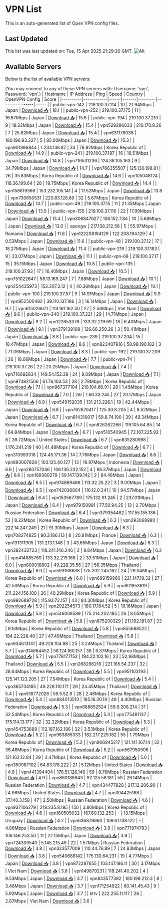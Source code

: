 # VPN List

This is an auto-generated list of Open VPN config files.

## Last Updated

This list was last updated on: Tue, 15 Apr 2025 21:29:20 GMT.
![Alt](https://repobeats.axiom.co/api/embed/186b98318ef1479477931607c1ad7d823f12451f.svg "Repobeats analytics image")

## Available Servers

Below is the list of available VPN servers:

(You may connect to any of these VPN servers with: Username: 'vpn', Password: 'vpn'.)
| Hostname | IP Address | Ping | Speed | Country | OpenVPN Config | Score |
|----------|------------|------|-------|---------|----------------| ----- |
| public-vpn-142 | 219.100.37.114 | 10 | 21.94Mbps | Japan | [Download 📥](./configs/server_0_JP.ovpn) | 18.1 |
| public-vpn-252 | 219.100.37.175 | 11 | 16.67Mbps | Japan | [Download 📥](./configs/server_1_JP.ovpn) | 15.6 |
| public-vpn-194 | 219.100.37.210 | 9 | 19.22Mbps | Japan | [Download 📥](./configs/server_2_JP.ovpn) | 15.4 |
| vpn529296033 | 210.170.8.26 | 7 | 25.82Mbps | Japan | [Download 📥](./configs/server_3_JP.ovpn) | 15.4 |
| vpn631178038 | 180.196.93.227 | 5 | 85.00Mbps | Japan | [Download 📥](./configs/server_4_JP.ovpn) | 15.3 |
| vpn901896844 | 1.234.138.87 | 33 | 78.92Mbps | Korea Republic of | [Download 📥](./configs/server_5_KR.ovpn) | 14.9 |
| public-vpn-241 | 219.100.37.187 | 16 | 18.51Mbps | Japan | [Download 📥](./configs/server_6_JP.ovpn) | 14.8 |
| vpn716531236 | 124.38.105.163 | 9 | 34.79Mbps | Japan | [Download 📥](./configs/server_7_JP.ovpn) | 14.7 |
| vpn766355507 | 125.130.198.81 | 26 | 35.83Mbps | Korea Republic of | [Download 📥](./configs/server_8_KR.ovpn) | 14.6 |
| vpn105048124 | 118.36.199.64 | 28 | 19.75Mbps | Korea Republic of | [Download 📥](./configs/server_9_KR.ovpn) | 14.4 |
| vpn158619366 | 153.232.105.141 | 4 | 17.52Mbps | Japan | [Download 📥](./configs/server_10_JP.ovpn) | 13.8 |
| vpn730650531 | 220.83.128.89 | 32 | 5.67Mbps | Korea Republic of | [Download 📥](./configs/server_11_KR.ovpn) | 13.7 |
| public-vpn-49 | 219.100.37.15 | 11 | 21.35Mbps | Japan | [Download 📥](./configs/server_12_JP.ovpn) | 13.5 |
| public-vpn-155 | 219.100.37.110 | 22 | 17.99Mbps | Japan | [Download 📥](./configs/server_13_JP.ovpn) | 13.4 |
| vpn306847627 | 106.152.7.84 | 10 | 5.68Mbps | Japan | [Download 📥](./configs/server_14_JP.ovpn) | 13.0 |
| opengw | 217.138.212.58 | 5 | 55.97Mbps | Romania | [Download 📥](./configs/server_15_RO.ovpn) | 11.8 |
| vpn122208194129 | 122.208.194.129 | 4 | 0.53Mbps | Japan | [Download 📥](./configs/server_16_JP.ovpn) | 11.6 |
| public-vpn-48 | 219.100.37.12 | 17 | 18.27Mbps | Japan | [Download 📥](./configs/server_17_JP.ovpn) | 11.4 |
| public-vpn-219 | 219.100.37.183 | 9 | 23.07Mbps | Japan | [Download 📥](./configs/server_18_JP.ovpn) | 11.1 |
| public-vpn-68 | 219.100.37.17 | 15 | 35.15Mbps | Japan | [Download 📥](./configs/server_19_JP.ovpn) | 10.8 |
| public-vpn-135 | 219.100.37.93 | 17 | 16.40Mbps | Japan | [Download 📥](./configs/server_20_JP.ovpn) | 10.5 |
| vpn751022647 | 58.13.169.247 | 7 | 7.88Mbps | Japan | [Download 📥](./configs/server_21_JP.ovpn) | 10.1 |
| vpn254435973 | 153.207.3.12 | 4 | 40.36Mbps | Japan | [Download 📥](./configs/server_22_JP.ovpn) | 10.1 |
| public-vpn-100 | 219.100.37.57 | 9 | 14.91Mbps | Japan | [Download 📥](./configs/server_23_JP.ovpn) | 9.9 |
| vpn952500482 | 39.110.137.186 | 3 | 16.14Mbps | Japan | [Download 📥](./configs/server_24_JP.ovpn) | 9.7 |
| vpn615026671 | 113.161.162.50 | 27 | 2.56Mbps | Viet Nam | [Download 📥](./configs/server_25_VN.ovpn) | 9.6 |
| public-vpn-240 | 219.100.37.221 | 29 | 14.71Mbps | Japan | [Download 📥](./configs/server_26_JP.ovpn) | 9.2 |
| vpn122653376 | 133.32.219.69 | 18 | 6.40Mbps | Japan | [Download 📥](./configs/server_27_JP.ovpn) | 9.1 |
| vpn379139108 | 126.66.250.26 | 3 | 50.41Mbps | Japan | [Download 📥](./configs/server_28_JP.ovpn) | 8.8 |
| public-vpn-239 | 219.100.37.204 | 15 | 18.47Mbps | Japan | [Download 📥](./configs/server_29_JP.ovpn) | 8.6 |
| vpn823407916 | 58.98.190.182 | 3 | 71.06Mbps | Japan | [Download 📥](./configs/server_30_JP.ovpn) | 8.3 |
| public-vpn-192 | 219.100.37.209 | 26 | 18.06Mbps | Japan | [Download 📥](./configs/server_31_JP.ovpn) | 7.7 |
| public-vpn-74 | 219.100.37.26 | 22 | 20.25Mbps | Japan | [Download 📥](./configs/server_32_JP.ovpn) | 7.4 |
| vpn716692834 | 149.54.152.39 | 24 | 9.09Mbps | Japan | [Download 📥](./configs/server_33_JP.ovpn) | 7.1 |
| vpn974921506 | 61.76.103.53 | 28 | 2.78Mbps | Korea Republic of | [Download 📥](./configs/server_34_KR.ovpn) | 7.1 |
| vpn967377104 | 210.104.66.91 | 28 | 1.49Mbps | Korea Republic of | [Download 📥](./configs/server_35_KR.ovpn) | 7.0 |
| 2i6 | 1.66.33.245 | 27 | 20.17Mbps | Japan | [Download 📥](./configs/server_36_JP.ovpn) | 6.9 |
| vpn549152035 | 131.213.226.1 | 19 | 42.44Mbps | Japan | [Download 📥](./configs/server_37_JP.ovpn) | 6.8 |
| vpn762670417 | 125.30.8.205 | 4 | 8.52Mbps | Japan | [Download 📥](./configs/server_38_JP.ovpn) | 6.7 |
| vpn814310017 | 59.8.74.190 | 39 | 49.34Mbps | Korea Republic of | [Download 📥](./configs/server_39_KR.ovpn) | 6.7 |
| vpn826262266 | 119.105.64.95 | 14 | 64.84Mbps | Japan | [Download 📥](./configs/server_40_JP.ovpn) | 6.7 |
| vpn510540945 | 72.167.225.92 | 8 | 39.72Mbps | United States | [Download 📥](./configs/server_41_US.ovpn) | 6.7 |
| vpn835280998 | 1.176.241.219 | 40 | 41.48Mbps | Korea Republic of | [Download 📥](./configs/server_42_KR.ovpn) | 6.7 |
| vpn310993318 | 124.45.171.36 | 14 | 7.76Mbps | Japan | [Download 📥](./configs/server_43_JP.ovpn) | 6.6 |
| vpn893007828 | 103.125.40.127 | 13 | 19.97Mbps | Indonesia | [Download 📥](./configs/server_44_ID.ovpn) | 6.6 |
| vpn280757046 | 106.136.232.152 | 4 | 86.37Mbps | Japan | [Download 📥](./configs/server_45_JP.ovpn) | 6.6 |
| vpn189380279 | 59.147.139.142 | 2 | 94.48Mbps | Japan | [Download 📥](./configs/server_46_JP.ovpn) | 6.5 |
| vpn974869466 | 113.32.25.22 | 3 | 9.00Mbps | Japan | [Download 📥](./configs/server_47_JP.ovpn) | 6.5 |
| vpn742036804 | 116.12.0.241 | 10 | 94.57Mbps | Japan | [Download 📥](./configs/server_48_JP.ovpn) | 6.4 |
| vpn153567789 | 175.132.91.245 | 2 | 237.01Mbps | Japan | [Download 📥](./configs/server_49_JP.ovpn) | 6.4 |
| vpn979150991 | 77.50.94.25 | 13 | 2.70Mbps | Russian Federation | [Download 📥](./configs/server_50_RU.ovpn) | 6.4 |
| vpn379354462 | 117.55.155.136 | 52 | 8.22Mbps | Korea Republic of | [Download 📥](./configs/server_51_KR.ovpn) | 6.3 |
| vpn293068980 | 222.14.247.249 | 21 | 91.30Mbps | Japan | [Download 📥](./configs/server_52_JP.ovpn) | 6.3 |
| vpn708274825 | 90.3.186.113 | 8 | 20.81Mbps | France | [Download 📥](./configs/server_53_FR.ovpn) | 6.3 |
| vpn131311905 | 131.213.1.148 | 3 | 43.65Mbps | Japan | [Download 📥](./configs/server_54_JP.ovpn) | 6.3 |
| vpn382432723 | 118.241.146.246 | 2 | 8.84Mbps | Japan | [Download 📥](./configs/server_55_JP.ovpn) | 6.2 |
| vpn414885769 | 133.32.219.168 | 2 | 33.51Mbps | Japan | [Download 📥](./configs/server_56_JP.ovpn) | 6.0 |
| vpn800018802 | 49.228.35.56 | 27 | 56.35Mbps | Thailand | [Download 📥](./configs/server_57_TH.ovpn) | 6.0 |
| vpn593168638 | 175.202.245.162 | 24 | 29.04Mbps | Korea Republic of | [Download 📥](./configs/server_58_KR.ovpn) | 6.0 |
| vpn699159960 | 221.147.19.32 | 27 | 42.50Mbps | Korea Republic of | [Download 📥](./configs/server_59_KR.ovpn) | 5.9 |
| vpn801953619 | 211.224.156.100 | 26 | 40.29Mbps | Korea Republic of | [Download 📥](./configs/server_60_KR.ovpn) | 5.9 |
| vpn992689728 | 115.93.72.157 | 43 | 84.30Mbps | Korea Republic of | [Download 📥](./configs/server_61_KR.ovpn) | 5.9 |
| vpn292254573 | 180.17.194.52 | 5 | 19.16Mbps | Japan | [Download 📥](./configs/server_62_JP.ovpn) | 5.8 |
| vpn546008589 | 175.214.202.185 | 26 | 8.05Mbps | Korea Republic of | [Download 📥](./configs/server_63_KR.ovpn) | 5.8 |
| vpn875290329 | 211.192.181.87 | 33 | 9.16Mbps | Korea Republic of | [Download 📥](./configs/server_64_KR.ovpn) | 5.8 |
| vpn855688522 | 184.22.228.48 | 27 | 47.49Mbps | Thailand | [Download 📥](./configs/server_65_TH.ovpn) | 5.8 |
| vpn934613141 | 49.228.104.98 | 25 | 3.24Mbps | Thailand | [Download 📥](./configs/server_66_TH.ovpn) | 5.7 |
| vpn314664452 | 58.124.160.157 | 38 | 9.37Mbps | Korea Republic of | [Download 📥](./configs/server_67_KR.ovpn) | 5.7 |
| vpn778177152 | 184.22.102.16 | 23 | 52.98Mbps | Thailand | [Download 📥](./configs/server_68_TH.ovpn) | 5.5 |
| vpn268296216 | 221.165.54.237 | 32 | 28.64Mbps | Korea Republic of | [Download 📥](./configs/server_69_KR.ovpn) | 5.5 |
| vpn951103193 | 125.141.123.205 | 27 | 7.54Mbps | Korea Republic of | [Download 📥](./configs/server_70_KR.ovpn) | 5.4 |
| vpn365734165 | 49.228.110.171 | 29 | 24.45Mbps | Thailand | [Download 📥](./configs/server_71_TH.ovpn) | 5.4 |
| vpn518772026 | 59.5.52.9 | 28 | 2.48Mbps | Korea Republic of | [Download 📥](./configs/server_72_KR.ovpn) | 5.4 |
| vpn884013510 | 185.16.30.19 | 49 | 4.40Mbps | Russian Federation | [Download 📥](./configs/server_73_RU.ovpn) | 5.3 |
| vpn888652524 | 59.9.208.214 | 31 | 32.54Mbps | Korea Republic of | [Download 📥](./configs/server_74_KR.ovpn) | 5.3 |
| vpn775481137 | 175.114.13.177 | 32 | 32.32Mbps | Korea Republic of | [Download 📥](./configs/server_75_KR.ovpn) | 5.3 |
| vpn454753888 | 112.187.162.186 | 32 | 3.53Mbps | Korea Republic of | [Download 📥](./configs/server_76_KR.ovpn) | 5.2 |
| vpn963885333 | 182.217.229.182 | 55 | 1.79Mbps | Korea Republic of | [Download 📥](./configs/server_77_KR.ovpn) | 5.2 |
| vpn906945217 | 121.141.167.14 | 32 | 36.46Mbps | Korea Republic of | [Download 📥](./configs/server_78_KR.ovpn) | 5.2 |
| vpn567950906 | 121.162.12.84 | 29 | 2.47Mbps | Korea Republic of | [Download 📥](./configs/server_79_KR.ovpn) | 5.0 |
| vpn350987102 | 64.83.178.222 | 21 | 5.12Mbps | United States | [Download 📥](./configs/server_80_US.ovpn) | 4.9 |
| vpn441394404 | 176.51.126.146 | 59 | 8.76Mbps | Russian Federation | [Download 📥](./configs/server_81_RU.ovpn) | 4.9 |
| vpn860188843 | 92.125.58.181 | 59 | 26.14Mbps | Russian Federation | [Download 📥](./configs/server_82_RU.ovpn) | 4.7 |
| vpn434477828 | 217.12.206.90 | 1 | 4.98Mbps | United States | [Download 📥](./configs/server_83_US.ovpn) | 4.7 |
| vpn304425188 | 37.140.3.158 | 47 | 2.50Mbps | Russian Federation | [Download 📥](./configs/server_84_RU.ovpn) | 4.6 |
| vpn937106279 | 218.235.8.195 | 150 | 3.80Mbps | Korea Republic of | [Download 📥](./configs/server_85_KR.ovpn) | 4.6 |
| vpn160505032 | 167.60.132.253 | - | 13.15Mbps | Uruguay | [Download 📥](./configs/server_86_UY.ovpn) | 4.2 |
| vpn636879960 | 109.61.138.122 | - | 4.86Mbps | Russian Federation | [Download 📥](./configs/server_87_RU.ovpn) | 3.9 |
| vpn771874783 | 106.146.253.50 | 11 | 22.15Mbps | Japan | [Download 📥](./configs/server_88_JP.ovpn) | 3.9 |
| vpn724309540 | 5.145.215.49 | 22 | 1.57Mbps | Russian Federation | [Download 📥](./configs/server_89_RU.ovpn) | 3.8 |
| vpn323577009 | 110.44.76.89 | 7 | 24.83Mbps | Japan | [Download 📥](./configs/server_90_JP.ovpn) | 3.8 |
| vpn540688142 | 175.130.64.231 | 19 | 4.77Mbps | Japan | [Download 📥](./configs/server_91_JP.ovpn) | 3.8 |
| vpn872287655 | 103.147.186.11 | 30 | 3.17Mbps | Viet Nam | [Download 📥](./configs/server_92_VN.ovpn) | 3.8 |
| vpn149879231 | 118.241.40.202 | 4 | 9.53Mbps | Japan | [Download 📥](./configs/server_93_JP.ovpn) | 3.7 |
| vpn843577392 | 180.199.212.3 | 8 | 3.48Mbps | Japan | [Download 📥](./configs/server_94_JP.ovpn) | 3.7 |
| vpn171254922 | 60.141.45.43 | 9 | 5.92Mbps | Japan | [Download 📥](./configs/server_95_JP.ovpn) | 3.7 |
| kttv | 222.255.11.117 | 26 | 2.87Mbps | Viet Nam | [Download 📥](./configs/server_96_VN.ovpn) | 3.6 |
